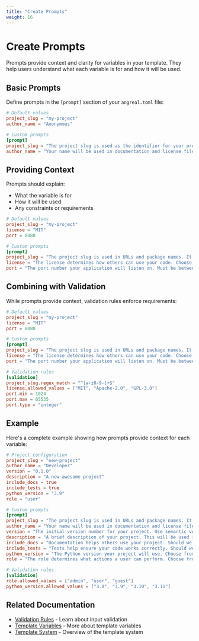 ```yaml
---
title: "Create Prompts"
weight: 16
---
```


# Create Prompts

Prompts provide context and clarity for variables in your template. They help users understand what each variable is for and how it will be used.

## Basic Prompts

Define prompts in the `[prompt]` section of your `angreal.toml` file:

```toml
# Default values
project_slug = "my-project"
author_name = "Anonymous"

# Custom prompts
[prompt]
project_slug = "The project slug is used as the identifier for your project. It should be lowercase with hyphens. What should it be?"
author_name = "Your name will be used in documentation and license files. What is your full name?"
```

## Providing Context

Prompts should explain:
- What the variable is for
- How it will be used
- Any constraints or requirements

```toml
# Default values
project_slug = "my-project"
license = "MIT"
port = 8080

# Custom prompts
[prompt]
project_slug = "The project slug is used in URLs and package names. It should be lowercase with hyphens. What should it be?"
license = "The license determines how others can use your code. Choose from MIT, Apache-2.0, or GPL-3.0"
port = "The port number your application will listen on. Must be between 1024 and 65535"
```

## Combining with Validation

While prompts provide context, validation rules enforce requirements:

```toml
# Default values
project_slug = "my-project"
license = "MIT"
port = 8080

# Custom prompts
[prompt]
project_slug = "The project slug is used in URLs and package names. It should be lowercase with hyphens. What should it be?"
license = "The license determines how others can use your code. Choose from MIT, Apache-2.0, or GPL-3.0"
port = "The port number your application will listen on. Must be between 1024 and 65535"

# Validation rules
[validation]
project_slug.regex_match = "^[a-z0-9-]+$"
license.allowed_values = ["MIT", "Apache-2.0", "GPL-3.0"]
port.min = 1024
port.max = 65535
port.type = "integer"
```

## Example

Here's a complete example showing how prompts provide context for each variable:

```toml
# Project configuration
project_slug = "new-project"
author_name = "Developer"
version = "0.1.0"
description = "A new awesome project"
include_docs = true
include_tests = true
python_version = "3.9"
role = "user"

# Custom prompts
[prompt]
project_slug = "The project slug is used in URLs and package names. It should be lowercase with hyphens. What should it be?"
author_name = "Your name will be used in documentation and license files. What is your full name?"
version = "The initial version number for your project. Use semantic versioning (e.g., 0.1.0)"
description = "A brief description of your project. This will be used in package metadata and documentation"
include_docs = "Documentation helps others use your project. Should we include a docs directory? (true/false)"
include_tests = "Tests help ensure your code works correctly. Should we include a tests directory? (true/false)"
python_version = "The Python version your project will use. Choose from 3.8, 3.9, 3.10, or 3.11"
role = "The role determines what actions a user can perform. Choose from admin, user, or guest"

# Validation rules
[validation]
role.allowed_values = ["admin", "user", "guest"]
python_version.allowed_values = ["3.8", "3.9", "3.10", "3.11"]
```

## Related Documentation

- [Validation Rules](../reference/validation-rules) - Learn about input validation
- [Template Variables](../reference/template-variables) - More about template variables
- [Template System](../reference/template-system) - Overview of the template system
